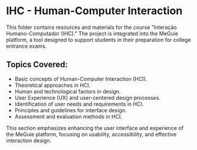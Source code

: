 # IHC - Human-Computer Interaction

This folder contains resources and materials for the course "Interação Humano-Computador (IHC)." The project is integrated into the MeGuie platform, a tool designed to support students in their preparation for college entrance exams.

## Topics Covered:
- Basic concepts of Human-Computer Interaction (HCI).
- Theoretical approaches in HCI.
- Human and technological factors in design.
- User Experience (UX) and user-centered design processes.
- Identification of user needs and requirements in HCI.
- Principles and guidelines for interface design.
- Assessment and evaluation methods in HCI.

This section emphasizes enhancing the user interface and experience of the MeGuie platform, focusing on usability, accessibility, and effective interaction design.
